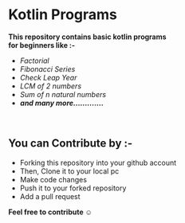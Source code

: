 # Kotlin Programs 
                    
**This repository contains basic kotlin programs<br /> for beginners like :-**
* *Factorial*
* *Fibonacci Series*
* *Check Leap Year*
* *LCM of 2 numbers*
* *Sum of n natural numbers*
* ***and many more.............***
<br />

## You can Contribute by :-
* Forking this repository into your github account
* Then, Clone it to your local pc
* Make code changes
* Push it to your forked repository
* Add a pull request

**Feel free to contribute ☺️**
